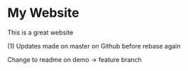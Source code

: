 # My Website
This is a great website

 (1) Updates made on master on Github before rebase again

Change to readme on demo -> feature branch

